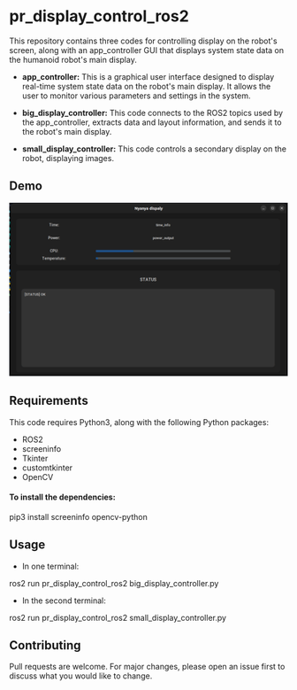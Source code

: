 # pr_display_control_ros2

This repository contains three codes for controlling display on the robot's screen, along with an app_controller GUI that displays system state data on the humanoid robot's main display.

- **app_controller:** This is a graphical user interface designed to display real-time system state data on the robot's main display. It allows the user to monitor various parameters and settings in the system.

- **big_display_controller:** This code connects to the ROS2 topics used by the app_controller, extracts data and layout information, and sends it to the robot's main display.

- **small_display_controller:** This code controls a secondary display on the robot, displaying images.

## Demo

![Demo](https://github.com/Groove852/pr_display_control_ros2/blob/main/images/demo.png)

## Requirements

This code requires Python3, along with the following Python packages:
- ROS2
- screeninfo
- Tkinter
- customtkinter
- OpenCV

#### To install the dependencies:

pip3 install screeninfo opencv-python


## Usage

- In one terminal:

ros2 run pr_display_control_ros2 big_display_controller.py

- In the second terminal:

ros2 run pr_display_control_ros2 small_display_controller.py


## Contributing
Pull requests are welcome. For major changes, please open an issue first to discuss what you would like to change.
